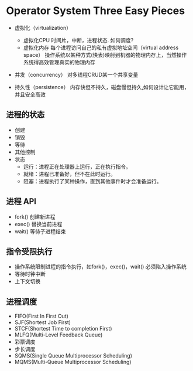 # Operator System Three Easy Pieces

- 虚拟化（virtualization）

  - 虚拟化CPU
    时间片，中断，进程状态. 如何调度?
  - 虚拟化内存
    每个进程访问自己的私有虚拟地址空间（virtual address space）
    操作系统以某种方式(快表)映射到机器的物理内存上，当然操作系统得高效管理真实的物理内存

- 并发（concurrency）
  对多线程CRUD某一个共享变量

- 持久性（persistence）
  内存快但不持久，磁盘慢但持久,如何设计让它能用，并且安全高效

## 进程的状态

- 创建
- 销毁
- 等待
- 其他控制
- 状态
  - 运行：进程正在处理器上运行，正在执行指令。
  - 就绪：进程已准备好，但不在此时运行。
  - 阻塞：进程执行了某种操作，直到其他事件时才会准备运行。

## 进程 API

- fork() 创建新进程
- exec() 替换当前进程
- wait() 等待子进程结束

## 指令受限执行

- 操作系统限制进程的指令执行，如fork()，exec()，wait() 必须陷入操作系统
- 等待时钟中断
- 上下文切换

## 进程调度

- FIFO(First In First Out)
- SJF(Shortest Job First)
- STCF(Shortest Time to completion First)
- MLFQ(Multi-Level Feedback Queue)
- 彩票调度
- 步长调度
- SQMS(Single Queue Multiprocessor Scheduling)
- MQMS(Multi-Queue Multiprocessor Scheduling)
